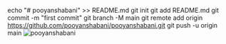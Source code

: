 echo "# pooyanshabani" >> README.md
git init
git add README.md
git commit -m "first commit"
git branch -M main
git remote add origin https://github.com/pooyanshabani/pooyanshabani.git
git push -u origin main
![pooyanshabani](https://img.shields.io/badge/pooyan-shabani-red)
